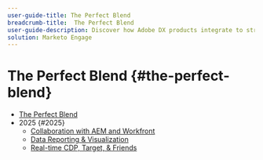 ```yaml
---
user-guide-title: The Perfect Blend
breadcrumb-title:  The Perfect Blend
user-guide-description: Discover how Adobe DX products integrate to streamline workflows, boost efficiency, and deliver smarter business outcomes with live demos and Q&A.
solution: Marketo Engage
---
```


# The Perfect Blend {#the-perfect-blend}

+ [The Perfect Blend](overview.md)
+ 2025 {#2025}
  + [Collaboration with AEM and Workfront](2025/aem-and-workfront.md)
  + [Data Reporting & Visualization](2025/data-reporting-and-visualization.md)
  + [Real-time CDP, Target, & Friends](2025/rtcdp-target.md)
